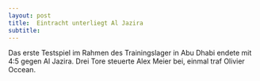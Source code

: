 ```yaml
---
layout: post
title:  Eintracht unterliegt Al Jazira
subtitle:  
---
```


Das erste Testspiel im Rahmen des Trainingslager in Abu Dhabi endete mit 4:5 gegen Al Jazira. Drei Tore steuerte Alex Meier bei, einmal traf Olivier Occean.


